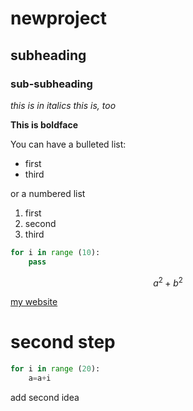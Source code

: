 # newproject

## subheading

### sub-subheading

*this is in italics*
_this is, too_

**This is boldface**

You can have a bulleted list:
- first
- third

or a numbered list

1. first
2. second
3. third

```python
for i in range (10):
    pass  
```
$$a^2 + b^2$$

[my website](http://pearsoblab.github.io)

# second step

```python
for i in range (20):
    a=a+i

```

add second idea

